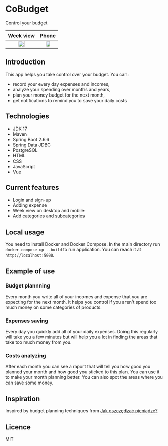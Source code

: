 # CoBudget

Control your budget

|                                                           Week view                                                            |                                                                     Phone                                                                      |
|:------------------------------------------------------------------------------------------------------------------------------:|:----------------------------------------------------------------------------------------------------------------------------------------------:|
| <img src="https://user-images.githubusercontent.com/50179033/165453462-88aa6445-d024-404a-8481-55efcc85f7f2.png" width="50%"> | <img src="https://user-images.githubusercontent.com/50179033/165453889-b79564e4-4482-4689-a47a-74cde946272b.png" width="50%"> |

## Introduction

This app helps you take control over your budget. You can:

- record your every day expenses and incomes,
- analyze your spending over months and years,
- plan your money budget for the next month,
- get notifications to remind you to save your daily costs

## Technologies

- JDK 17
- Maven
- Spring Boot 2.6.6
- Spring Data JDBC
- PostgreSQL
- HTML
- CSS
- JavaScript
- Vue

## Current features

- Login and sign-up
- Adding expense
- Week view on desktop and mobile
- Add categories and subcategories

## Local usage

You need to install Docker and Docker Compose. In the main directory run `docker-compose up --build` to run application.
You can reach it at `http://localhost:5000`.

## Example of use

### Budget plannning

Every month you write all of your incomes and expense that you are expecting for the next month.
It helps you control if you aren't spend too much money on some categories of products.

### Expenses saving

Every day you quickly add all of your daily expenses. Doing this regularly will take you a few minutes but
will help you a lot in finding the areas that take too much money from you.

### Costs analyzing

After each month you can see a raport that will tell you how good you planned your month and how good you sticked to
this plan.
You can use it to make your month planning better. You can also spot the areas where you can save some money.

## Inspiration

Inspired by budget planning techniques from [Jak oszczędzać pieniądze?](https://jakoszczedzacpieniadze.pl)

## Licence

MIT
